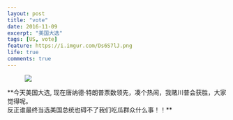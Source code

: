 ```yaml
---
layout: post
title: "vote"
date: 2016-11-09
excerpt: "美国大选"
tags: [US, vote]
feature: https://i.imgur.com/Ds6S7lJ.png
life: true
comments: true
---
```

<figure>
	<a href="{{ site.url }}/assets/img/vote.png"><img src="{{ site.url }}/assets/img/vote.png"></a>
</figure>
**今天美国大选, 现在唐纳德·特朗普票数领先，凑个热闹，我赌川普会获胜，大家觉得呢。
<br/>反正谁最终当选美国总统也碍不了我们吃瓜群众什么事！！**
